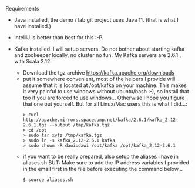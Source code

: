 Requirements

- Java installed, the demo / lab git project uses Java 11. (that is what I have installed.)
- IntelliJ is better than best for this :-P.

- Kafka installed. I will setup servers. Do not bother about starting kafka and zookeeper locally,
no cluster no fun. My Kafka servers are 2.6.1 , with Scala 2.12. 
  - Download the tgz archive https://kafka.apache.org/downloads
  - put it somewhere convenient, most of the helpers I provide will assume that it is 
    located at /opt/kafka on your machine. This makes it very painful to use windows without 
    ubuntu/bash :-), so install that too if you are forced to use windows... 
    Otherwise I hope you figure that one out yourself.
    But for all Linux/Mac users this is what I did...:
    ```
    > curl http://apache.mirrors.spacedump.net/kafka/2.6.1/kafka_2.12-2.6.1.tgz --output /tmp/kafka.tgz
    > cd /opt
    > sudo tar xvfz /tmp/kafka.tgz
    > sudo ln -s kafka_2.12-2.6.1 kafka
    > sudo chown -R dawi:dawi /opt/kafka /opt/kafka_2.12-2.6.1
    ```
  - if you want to be really prepared, also setup the aliases i have in aliases.sh
    BUT: Make sure to add the IP address variables I provided in the email first in the
    file before executing the command below...
    ```
    $ source aliases.sh
    ```
